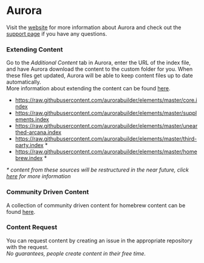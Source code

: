 # Aurora
Visit the [website](http://www.aurorabuilder.com "Aurora Website") for more information about Aurora and check out the [support page](http://www.aurorabuilder.com/support "Aurora Support Page") if you have any questions.

### Extending Content
Go to the _Additional Content_ tab in Aurora, enter the URL of the index file, and have Aurora download the content to the custom folder for you. When these files get updated, Aurora will be able to keep content files up to date automatically.
<br>
More information about extending the content can be found [here](http://aurorabuilder.com/content/ "Additional Content").

- https://raw.githubusercontent.com/aurorabuilder/elements/master/core.index
- https://raw.githubusercontent.com/aurorabuilder/elements/master/supplements.index
- https://raw.githubusercontent.com/aurorabuilder/elements/master/unearthed-arcana.index
- https://raw.githubusercontent.com/aurorabuilder/elements/master/third-party.index *
- https://raw.githubusercontent.com/aurorabuilder/elements/master/homebrew.index *

_* content from these sources will be restructured in the near future, click [here](http://aurorabuilder.com/posts/37/project-restructure/ "Project Restructure") for more information_

### Community Driven Content
A collection of community driven content for homebrew content can be found [here](http://aurorabuilder.com/content/#community "Community Driven Content").

### Content Request
You can request content by creating an issue in the appropriate repository with the request.
<br>
_No guarantees, people create content in their free time._

